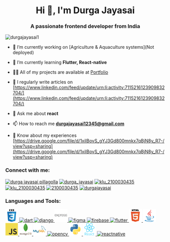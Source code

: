 <h1 align="center">Hi 👋, I'm Durga Jayasai</h1>
<h3 align="center">A passionate frontend developer from India</h3>

<p align="left"> <img src="https://komarev.com/ghpvc/?username=durgajayasai1&label=Profile%20views&color=0e75b6&style=flat" alt="durgajayasai1" /> </p>

- 🔭 I’m currently working on [Agriculture & Aquaculture systems](Not deployed)

- 🌱 I’m currently learning **Flutter, React-native**

- 👨‍💻 All of my projects are available at [Portfolio](https://insane18.netlify.app/)

- 📝 I regularly write articles on [https://www.linkedin.com/feed/update/urn:li:activity:7115216123909832704/](https://www.linkedin.com/feed/update/urn:li:activity:7115216123909832704/)

- 💬 Ask me about **react**

- 📫 How to reach me **durgajayasai12345@gmail.com**

- 📄 Know about my experiences [https://drive.google.com/file/d/1xilBovS_gYJ3Gd800mnkx7qBjN8y_R7-/view?usp=sharing](https://drive.google.com/file/d/1xilBovS_gYJ3Gd800mnkx7qBjN8y_R7-/view?usp=sharing)

<h3 align="left">Connect with me:</h3>
<p align="left">
<a href="https://linkedin.com/in/durga jayasai pillagolla" target="blank"><img align="center" src="https://raw.githubusercontent.com/rahuldkjain/github-profile-readme-generator/master/src/images/icons/Social/linked-in-alt.svg" alt="durga jayasai pillagolla" height="30" width="40" /></a>
<a href="https://instagram.com/durga_jayasai" target="blank"><img align="center" src="https://raw.githubusercontent.com/rahuldkjain/github-profile-readme-generator/master/src/images/icons/Social/instagram.svg" alt="durga_jayasai" height="30" width="40" /></a>
<a href="https://www.codechef.com/users/klu_2100030435" target="blank"><img align="center" src="https://cdn.jsdelivr.net/npm/simple-icons@3.1.0/icons/codechef.svg" alt="klu_2100030435" height="30" width="40" /></a>
<a href="https://www.hackerrank.com/klu_2100030435" target="blank"><img align="center" src="https://raw.githubusercontent.com/rahuldkjain/github-profile-readme-generator/master/src/images/icons/Social/hackerrank.svg" alt="klu_2100030435" height="30" width="40" /></a>
<a href="https://codeforces.com/profile/2100030435" target="blank"><img align="center" src="https://raw.githubusercontent.com/rahuldkjain/github-profile-readme-generator/master/src/images/icons/Social/codeforces.svg" alt="2100030435" height="30" width="40" /></a>
<a href="https://www.leetcode.com/durgajayasai" target="blank"><img align="center" src="https://raw.githubusercontent.com/rahuldkjain/github-profile-readme-generator/master/src/images/icons/Social/leet-code.svg" alt="durgajayasai" height="30" width="40" /></a>
</p>

<h3 align="left">Languages and Tools:</h3>
<p align="left"> <a href="https://www.w3schools.com/css/" target="_blank" rel="noreferrer"> <img src="https://raw.githubusercontent.com/devicons/devicon/master/icons/css3/css3-original-wordmark.svg" alt="css3" width="40" height="40"/> </a> <a href="https://dart.dev" target="_blank" rel="noreferrer"> <img src="https://www.vectorlogo.zone/logos/dartlang/dartlang-icon.svg" alt="dart" width="40" height="40"/> </a> <a href="https://www.djangoproject.com/" target="_blank" rel="noreferrer"> <img src="https://cdn.worldvectorlogo.com/logos/django.svg" alt="django" width="40" height="40"/> </a> <a href="https://expressjs.com" target="_blank" rel="noreferrer"> <img src="https://raw.githubusercontent.com/devicons/devicon/master/icons/express/express-original-wordmark.svg" alt="express" width="40" height="40"/> </a> <a href="https://www.figma.com/" target="_blank" rel="noreferrer"> <img src="https://www.vectorlogo.zone/logos/figma/figma-icon.svg" alt="figma" width="40" height="40"/> </a> <a href="https://firebase.google.com/" target="_blank" rel="noreferrer"> <img src="https://www.vectorlogo.zone/logos/firebase/firebase-icon.svg" alt="firebase" width="40" height="40"/> </a> <a href="https://flutter.dev" target="_blank" rel="noreferrer"> <img src="https://www.vectorlogo.zone/logos/flutterio/flutterio-icon.svg" alt="flutter" width="40" height="40"/> </a> <a href="https://www.w3.org/html/" target="_blank" rel="noreferrer"> <img src="https://raw.githubusercontent.com/devicons/devicon/master/icons/html5/html5-original-wordmark.svg" alt="html5" width="40" height="40"/> </a> <a href="https://www.java.com" target="_blank" rel="noreferrer"> <img src="https://raw.githubusercontent.com/devicons/devicon/master/icons/java/java-original.svg" alt="java" width="40" height="40"/> </a> <a href="https://developer.mozilla.org/en-US/docs/Web/JavaScript" target="_blank" rel="noreferrer"> <img src="https://raw.githubusercontent.com/devicons/devicon/master/icons/javascript/javascript-original.svg" alt="javascript" width="40" height="40"/> </a> <a href="https://www.mongodb.com/" target="_blank" rel="noreferrer"> <img src="https://raw.githubusercontent.com/devicons/devicon/master/icons/mongodb/mongodb-original-wordmark.svg" alt="mongodb" width="40" height="40"/> </a> <a href="https://www.mysql.com/" target="_blank" rel="noreferrer"> <img src="https://raw.githubusercontent.com/devicons/devicon/master/icons/mysql/mysql-original-wordmark.svg" alt="mysql" width="40" height="40"/> </a> <a href="https://opencv.org/" target="_blank" rel="noreferrer"> <img src="https://www.vectorlogo.zone/logos/opencv/opencv-icon.svg" alt="opencv" width="40" height="40"/> </a> <a href="https://www.python.org" target="_blank" rel="noreferrer"> <img src="https://raw.githubusercontent.com/devicons/devicon/master/icons/python/python-original.svg" alt="python" width="40" height="40"/> </a> <a href="https://reactjs.org/" target="_blank" rel="noreferrer"> <img src="https://raw.githubusercontent.com/devicons/devicon/master/icons/react/react-original-wordmark.svg" alt="react" width="40" height="40"/> </a> <a href="https://reactnative.dev/" target="_blank" rel="noreferrer"> <img src="https://reactnative.dev/img/header_logo.svg" alt="reactnative" width="40" height="40"/> </a> </p>
